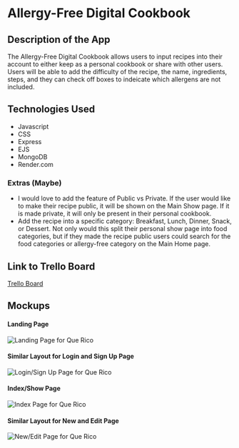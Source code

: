 # Allergy-Free Digital Cookbook

## Description of the App

The Allergy-Free Digital Cookbook allows users to input recipes into their account to either keep as a personal cookbook or share with other users. Users will be able to add the difficulty of the recipe, the name, ingredients, steps, and they can check off boxes to indeicate which allergens are not included.

## Technologies Used

- Javascript
- CSS
- Express
- EJS
- MongoDB
- Render.com

### Extras (Maybe)

- I would love to add the feature of Public vs Private. If the user would like to make their recipe public, it will be shown on the Main Show page. If it is made private, it will only be present in their personal cookbook.
- Add the recipe into a specific category: Breakfast, Lunch, Dinner, Snack, or Dessert. Not only would this split their personal show page into food categories, but if they made the recipe public users could search for the food categories or allergy-free category on the Main Home page.

## Link to Trello Board

[Trello Board](https://trello.com/invite/b/qGajvQvW/ATTI385b0e1867558268323d7919197467603F6ABAA4/planning-digital-cookbook)

## Mockups

#### Landing Page

![Landing Page for Que Rico](https://i.imgur.com/rwsvxlU.jpg)

#### Similar Layout for Login and Sign Up Page

![Login/Sign Up Page for Que Rico](https://i.imgur.com/66bz97s.jpg)

#### Index/Show Page

![Index Page for Que Rico](https://i.imgur.com/mkD3fcD.jpg)

#### Similar Layout for New and Edit Page

![New/Edit Page for Que Rico](https://i.imgur.com/YsaX88K.png)
